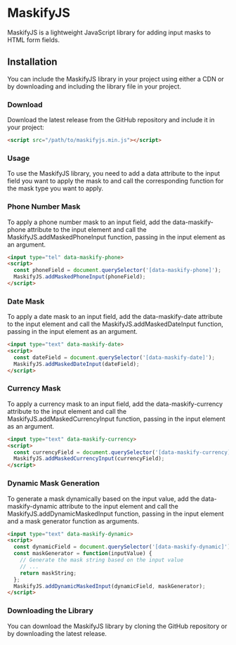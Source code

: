 # MaskifyJS

MaskifyJS is a lightweight JavaScript library for adding input masks to HTML form fields.

## Installation

You can include the MaskifyJS library in your project using either a CDN or by downloading and including the library file in your project.

### Download
Download the latest release from the GitHub repository and include it in your project:

```html
<script src="/path/to/maskifyjs.min.js"></script>
```

### Usage
To use the MaskifyJS library, you need to add a data attribute to the input field you want to apply the mask to and call the corresponding function for the mask type you want to apply.

### Phone Number Mask
To apply a phone number mask to an input field, add the data-maskify-phone attribute to the input element and call the MaskifyJS.addMaskedPhoneInput function, passing in the input element as an argument.

```HTML
<input type="tel" data-maskify-phone>
<script>
  const phoneField = document.querySelector('[data-maskify-phone]');
  MaskifyJS.addMaskedPhoneInput(phoneField);
</script>
```

### Date Mask
To apply a date mask to an input field, add the data-maskify-date attribute to the input element and call the MaskifyJS.addMaskedDateInput function, passing in the input element as an argument.

```html
<input type="text" data-maskify-date>
<script>
  const dateField = document.querySelector('[data-maskify-date]');
  MaskifyJS.addMaskedDateInput(dateField);
</script>
```

### Currency Mask

To apply a currency mask to an input field, add the data-maskify-currency attribute to the input element and call the MaskifyJS.addMaskedCurrencyInput function, passing in the input element as an argument.

```HTML
<input type="text" data-maskify-currency>
<script>
  const currencyField = document.querySelector('[data-maskify-currency]');
  MaskifyJS.addMaskedCurrencyInput(currencyField);
</script>
```

### Dynamic Mask Generation
To generate a mask dynamically based on the input value, add the data-maskify-dynamic attribute to the input element and call the MaskifyJS.addDynamicMaskedInput function, passing in the input element and a mask generator function as arguments.

```html
<input type="text" data-maskify-dynamic>
<script>
  const dynamicField = document.querySelector('[data-maskify-dynamic]');
  const maskGenerator = function(inputValue) {
    // Generate the mask string based on the input value
    // ...
    return maskString;
  };
  MaskifyJS.addDynamicMaskedInput(dynamicField, maskGenerator);
</script>
```

### Downloading the Library
You can download the MaskifyJS library by cloning the GitHub repository or by downloading the latest release.